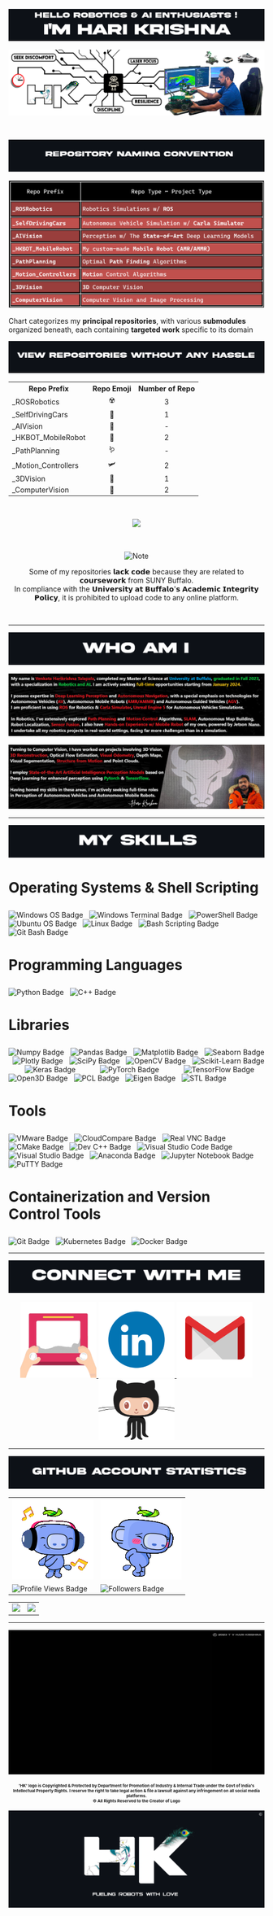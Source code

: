 

![Alt text for your image](git_title_1.png)

![Alt text for your image](git_cover_photo.png)

<br>

![Alt text for your image](git_title_4.png)

![Alt text for your image](git_repo_naming_table_v3.png)

<p>
Chart categorizes my <strong>principal repositories</strong>, with various <strong>submodules</strong> organized beneath, each containing <strong>targeted work</strong> specific to its domain 
</p>

![Alt text for your image](git_title_9.png)

<p align="center">
  <table align="center">
    <tr>
      <th>Repo Prefix</th>
      <th align="center">Repo Emoji</th>
      <th align="center">Number of Repo</th>
    </tr>
    <tr>
      <td align="left">_ROSRobotics</td>
      <td align="center">☢️</td>
      <td align="center">3</td>
    </tr>
    <tr>
      <td align="left">_SelfDrivingCars</td>
      <td align="center">🚗</td>
      <td align="center">1</td>
    </tr>
    <tr>
      <td align="left">_AIVision</td>
      <td align="center">🧠</td>
      <td align="center">-</td>
    </tr>
    <tr></tr>
      <td align="left">_HKBOT_MobileRobot</td>
      <td align="center">🤖</td>
      <td align="center">2</td>
    </tr>
    <tr>
      <td align="left">_PathPlanning</td>
      <td align="center">🪱</td>
      <td align="center">-</td>
    </tr>
    <tr>
      <td align="left">_Motion_Controllers</td>
      <td align="center">🛩</td>
      <td align="center">2</td>
    </tr>
    <tr>
      <td align="left">_3DVision</td>
      <td align="center">🗾</td>
      <td align="center">1</td>
    </tr>
    <tr>
      <td align="left">_ComputerVision</td>
      <td align="center">👀</td>
      <td align="center">2</td>
    </tr>
  </table>
</p>


<!-- Hazzle Free Repo Table -->
<!-- Hazzle Free Repo Table -->
<!-- Hazzle Free Repo Table -->

<br>

<p align="center">
  <img src="https://img.shields.io/badge/Total%20Repositories-11-blue?style=flat-square&logo=github" style="width: 24%; height: auto;" />
</p>

<br>

<p align="center">
  <img src="https://img.shields.io/badge/⚠️ NOTE⚠️ -important" alt="Note" />
</p>

<p align="center">
  Some of my repositories 𝗹𝗮𝗰𝗸 𝗰𝗼𝗱𝗲 because they are related to 𝗰𝗼𝘂𝗿𝘀𝗲𝘄𝗼𝗿𝗸 from SUNY Buffalo. <br>
  In compliance with the 𝗨𝗻𝗶𝘃𝗲𝗿𝘀𝗶𝘁𝘆 𝗮𝘁 𝗕𝘂𝗳𝗳𝗮𝗹𝗼'𝘀 𝗔𝗰𝗮𝗱𝗲𝗺𝗶𝗰 𝗜𝗻𝘁𝗲𝗴𝗿𝗶𝘁𝘆 𝗣𝗼𝗹𝗶𝗰𝘆, it is prohibited to upload code to any online platform.
</p>

<br>

---

![Alt text for your image](git_title_5.png)

![Alt text for your image](main_1.png)

![Alt text for your image](main_2.png)

--- 

![Alt text for your image](git_title_6.png)

<h3 style="font-size: 28px;">
  <strong>Operating Systems & Shell Scripting</strong> <i class="fas fa-terminal" style="font-size: 24px;"></i>
</h3>

<p>
<img src="https://img.shields.io/badge/Windows-0078D6?style=for-the-badge&logo=windows&logoColor=white" alt="Windows OS Badge" style="height:32px;" />
&nbsp;
<img src="https://img.shields.io/badge/Windows%20Terminal-%23000000.svg?style=for-the-badge&logo=windows-terminal&logoColor=white" alt="Windows Terminal Badge" style="height:32px;" />
&nbsp;
<img src="https://img.shields.io/badge/PowerShell-%235391FE.svg?style=for-the-badge&logo=powershell&logoColor=white" alt="PowerShell Badge" style="height:32px;" />
&nbsp;
<img src="https://img.shields.io/badge/Ubuntu-E95420?style=for-the-badge&logo=ubuntu&logoColor=white" alt="Ubuntu OS Badge" style="height:32px;" />
&nbsp;
<img src="https://img.shields.io/badge/Linux-FCC624?style=for-the-badge&logo=linux&logoColor=black" alt="Linux Badge" style="height:32px;" />
&nbsp;
<img src="https://img.shields.io/badge/Bash_Scripting-%234EAA25.svg?style=for-the-badge&logo=gnu-bash&logoColor=white" alt="Bash Scripting Badge" style="height:32px;" />
&nbsp;
<img src="https://img.shields.io/badge/Git_Bash-4EAA25?style=for-the-badge&logo=gnubash&logoColor=white" alt="Git Bash Badge" style="height:32px;" />
</p>

<!-- ======= PROGRAMMING LANGUAGES ======== -->
<h3 style="font-size: 28px;">
  <strong>Programming Languages</strong> <i class="fas fa-code" style="font-size: 24px;"></i>
</h3>
<p>
<img src="https://img.shields.io/badge/python-3670A0?style=for-the-badge&logo=python&logoColor=ffdd54" alt="Python Badge" style="height:32px;" />
&nbsp;
<img src="https://img.shields.io/badge/C++-00599C?style=for-the-badge&logo=cplusplus&logoColor=white" alt="C++ Badge" style="height:32px;" />
</p>

<!-- ======= LIBRARY ======== -->
<h3 style="font-size: 28px;">
  <strong>Libraries</strong> <i class="fas fa-book" style="font-size: 24px;"></i>
</h3>
<p style="text-align: justify;">
<img src="https://img.shields.io/badge/Numpy-013243?style=for-the-badge&logo=numpy&logoColor=white" alt="Numpy Badge" />
&nbsp;
<img src="https://img.shields.io/badge/Pandas-150458?style=for-the-badge&logo=pandas&logoColor=white" alt="Pandas Badge" />
&nbsp;
<img src="https://img.shields.io/badge/Matplotlib-8B0000?style=for-the-badge&logo=python&logoColor=white" alt="Matplotlib Badge" />
&nbsp;
<img src="https://img.shields.io/badge/Seaborn-2E8B57?style=for-the-badge&logo=python&logoColor=white" alt="Seaborn Badge" />
&nbsp;
<img src="https://img.shields.io/badge/Plotly-3F4F75?style=for-the-badge&logo=plotly&logoColor=white" alt="Plotly Badge" />
&nbsp;
<img src="https://img.shields.io/badge/SciPy-FFD700?style=for-the-badge&logo=scipy&logoColor=white" alt="SciPy Badge" />
&nbsp;
<img src="https://img.shields.io/badge/OpenCV-5C3EE8?style=for-the-badge&logo=opencv&logoColor=white" alt="OpenCV Badge" />
&nbsp;
<img src="https://img.shields.io/badge/ScikitLearn-F7931E?style=for-the-badge&logo=scikit-learn&logoColor=white" alt="Scikit-Learn Badge" />
&nbsp;
<img src="https://img.shields.io/badge/Keras-D00000?style=for-the-badge&logo=keras&logoColor=white" alt="Keras Badge" />
&nbsp;
<img src="https://img.shields.io/badge/PyTorch-EE4C2C?style=for-the-badge&logo=pytorch&logoColor=white" alt="PyTorch Badge" />
&nbsp;
<img src="https://img.shields.io/badge/TensorFlow-FF6F00?style=for-the-badge&logo=tensorflow&logoColor=white" alt="TensorFlow Badge" />
&nbsp;
<img src="https://img.shields.io/badge/Open3D-1E90FF?style=for-the-badge&logo=python&logoColor=white" alt="Open3D Badge" />
&nbsp;
<img src="https://img.shields.io/badge/PCL-228B22?style=for-the-badge&logo=cplusplus&logoColor=white" alt="PCL Badge" />
&nbsp;
<img src="https://img.shields.io/badge/Eigen-FF1493?style=for-the-badge&logo=cplusplus&logoColor=white" alt="Eigen Badge" />
&nbsp;
<img src="https://img.shields.io/badge/STL-00599C?style=for-the-badge&logo=cplusplus&logoColor=white" alt="STL Badge" />
</p>

<!-- ======= TOOLS ======== -->
<h3 style="font-size: 28px;">
  <strong>Tools</strong> <i class="fas fa-tools" style="font-size: 24px;"></i>
</h3>
<p>
<img src="https://img.shields.io/badge/VMware-607078?style=for-the-badge&logo=vmware&logoColor=white" alt="VMware Badge" style="height:32px;" />
&nbsp;
<img src="https://img.shields.io/badge/CloudCompare-3D3D3D?style=for-the-badge&logo=cplusplus&logoColor=white" alt="CloudCompare Badge" style="height:32px;" /> <!-- C++ logo for CloudCompare -->
&nbsp;
<img src="https://img.shields.io/badge/RealVNC-000000?style=for-the-badge&logo=computer&logoColor=white" alt="Real VNC Badge" style="height:32px;" /> <!-- Generic computer icon for RealVNC -->
&nbsp;
<img src="https://img.shields.io/badge/CMake-064F8C?style=for-the-badge&logo=cmake&logoColor=white" alt="CMake Badge" style="height:32px;" />
&nbsp;
<img src="https://img.shields.io/badge/DevC++-5C2D91?style=for-the-badge&logo=cplusplus&logoColor=white" alt="Dev C++ Badge" style="height:32px;" />
&nbsp;
<img src="https://img.shields.io/badge/VisualStudioCode-007ACC?style=for-the-badge&logo=visualstudiocode&logoColor=white" alt="Visual Studio Code Badge" style="height:32px;" />
&nbsp;
<img src="https://img.shields.io/badge/VisualStudio-5C2D91?style=for-the-badge&logo=visualstudio&logoColor=white" alt="Visual Studio Badge" style="height:32px;" />
&nbsp;
<img src="https://img.shields.io/badge/Anaconda-44A833?style=for-the-badge&logo=anaconda&logoColor=white" alt="Anaconda Badge" style="height:32px;" />
&nbsp;
<img src="https://img.shields.io/badge/Jupyter-F37626?style=for-the-badge&logo=jupyter&logoColor=white" alt="Jupyter Notebook Badge" style="height:32px;" />
&nbsp;
<img src="https://img.shields.io/badge/PuTTY-019733?style=for-the-badge&logo=terminal&logoColor=white" alt="PuTTY Badge" style="height:32px;" /> <!-- Terminal icon for PuTTY -->
</p>

<!-- ======= CONTAINERIZATION & VERSION CONTROL TOOLS ======= -->
<h3 style="font-size: 28px;">
  <strong>Containerization and Version Control Tools</strong> <i class="fab fa-docker" style="font-size: 24px;"></i> <i class="fas fa-code-branch" style="font-size: 24px;"></i>
</h3>
<p>
<img src="https://img.shields.io/badge/Git-F05032?style=for-the-badge&logo=git&logoColor=white" alt="Git Badge" style="height:32px;" />
&nbsp;
<img src="https://img.shields.io/badge/Kubernetes-326CE5?style=for-the-badge&logo=kubernetes&logoColor=white" alt="Kubernetes Badge" style="height:32px;" />
&nbsp;
<img src="https://img.shields.io/badge/Docker-2496ED?style=for-the-badge&logo=docker&logoColor=white" alt="Docker Badge" style="height:32px;" />
</p>

--- 

<!-- Title 7 -->
<!-- Title 7 -->
<p align="center">
    <img src="git_title_7.png" alt="Title Image">
</p>

<p align="center">
    <a href="https://www.acsu.buffalo.edu/~talapala/"> <!-- Title 7 -->
        <img src="git_website_animation.gif" alt="Website" width="150"> 
    </a>
    <a href="https://www.linkedin.com/in/talapala/">
        <img src="git_linkedin_animation.gif" alt="LinkedIn" width="150">
    </a>
    <a href="mailto:tvharikrishna7744@gmail.com?subject=Hello%20from%20GitHub&body=Hi,%20I%20found%20your%20GitHub%20profile%20and%20wanted%20to%20reach%20out.">
        <img src="git_gmail_animation.gif" alt="Gmail" width="150">
    </a>
    <a href="https://github.com/tvharikrishna">
        <img src="git_github_animation.gif" alt="GitHub" width="150">
    </a>
</p>


<!-- Profile Views and Followers -->
<!-- Discord Animation GIF -->

---

<p align="center">
    <img src="git_title_8.png" alt="Title Image">
</p>

<div align="center">
    
<table>
  <tr>
    <td><img src="git_status_profile_views.gif" alt="Profile Views GIF"/></td>
    <td><img src="git_status_followers.gif" alt="Followers GIF"/></td>
  </tr>
  <tr>
    <td><img src="https://komarev.com/ghpvc/?username=tvharikrishna&style=for-the-badge" alt="Profile Views Badge"/></td>
    <td><img src="https://img.shields.io/github/followers/tvharikrishna?logo=github&style=for-the-badge" alt="Followers Badge"/></td>
  </tr>
</table>

</div>

<table align="center">
  <tr>
    <!-- Github Statistics Widget -->
    <td><img src="https://github-readme-stats.vercel.app/api?username=tvharikrishna&show_icons=true&theme=radical" /></td>
    <!-- Github Top Language Used Widget -->
    <td><img src="https://github-readme-stats.vercel.app/api/top-langs/?username=tvharikrishna&layout=compact&theme=radical" /></td>
  </tr>
</table>

--- 

<p align="center">
  <img src="HK_Intro_GIF.gif" alt="Alt text for your image">
</p>

<div align="center">
    <p style="font-size: 8px; margin: 0; padding: 0;"><b>'HK' logo is Copyrighted & Protected by Department for Promotion of Industry & Internal Trade under the Govt of India's Intellectual Property Rights. I reserve the right to take legal action & file a lawsuit against any infringement on all social media platforms.</b></p>
    <p style="font-size: 8px; margin: 0; padding: 0;"><b> © All Rights Reserved to the Creator of Logo </b></p>

</div>
<div align="center">
</div>

![Alt text for your image](HK_LOGO_END.png)






